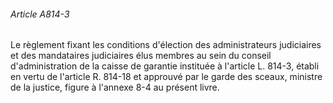 ###### Article A814-3

Le règlement fixant les conditions d'élection des administrateurs judiciaires et des mandataires judiciaires élus membres au sein du conseil d'administration de la caisse de garantie instituée à l'article L. 814-3, établi en vertu de l'article R. 814-18 et approuvé par le garde des sceaux, ministre de la justice, figure à l'annexe 8-4 au présent livre.


